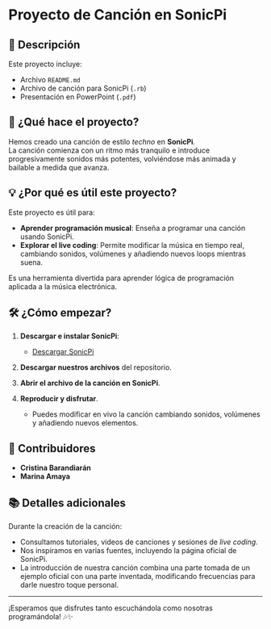 # Proyecto de Canción en SonicPi

## 🎵 Descripción

Este proyecto incluye:

- Archivo `README.md`
- Archivo de canción para SonicPi (`.rb`)
- Presentación en PowerPoint (`.pdf`)

## 🚀 ¿Qué hace el proyecto?

Hemos creado una canción de estilo *techno* en **SonicPi**.  
La canción comienza con un ritmo más tranquilo e introduce progresivamente sonidos más potentes, volviéndose más animada y bailable a medida que avanza.

## 💡 ¿Por qué es útil este proyecto?

Este proyecto es útil para:

- **Aprender programación musical**: Enseña a programar una canción usando SonicPi.
- **Explorar el live coding**: Permite modificar la música en tiempo real, cambiando sonidos, volúmenes y añadiendo nuevos loops mientras suena.

Es una herramienta divertida para aprender lógica de programación aplicada a la música electrónica.

## 🛠️ ¿Cómo empezar?

1. **Descargar e instalar SonicPi**:
   - [Descargar SonicPi](https://sonic-pi.net/)

2. **Descargar nuestros archivos** del repositorio.

3. **Abrir el archivo de la canción en SonicPi**.

4. **Reproducir y disfrutar**.
   - Puedes modificar en vivo la canción cambiando sonidos, volúmenes y añadiendo nuevos elementos.

## 👥 Contribuidores

- **Cristina Barandiarán**
- **Marina Amaya**

## 📚 Detalles adicionales

Durante la creación de la canción:

- Consultamos tutoriales, videos de canciones y sesiones de *live coding*.
- Nos inspiramos en varias fuentes, incluyendo la página oficial de SonicPi.
- La introducción de nuestra canción combina una parte tomada de un ejemplo oficial con una parte inventada, modificando frecuencias para darle nuestro toque personal.

---

¡Esperamos que disfrutes tanto escuchándola como nosotras programándola! 🎶✨
